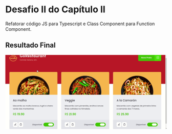 # Desafio II do Capítulo II

Refatorar código JS para Typescript e Class Component para Function Component.

## Resultado Final

![Página](./demo/demo.gif)
